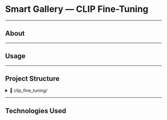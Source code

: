# Smart Gallery — CLIP Fine-Tuning

___
## About

___
## Usage

___
## Project Structure

<details>
  <summary>📂 clip_fine_tuning/</summary>
  <ul>
    <li>📄 <code>pyproject.toml</code> — Project metadata and build system configuration</li>
    <li>📄 <code>requirements.txt</code> — Python dependencies for fine-tuning and experiments</li>
    <details>
      <summary>📂 dataset/</summary>
      <ul>
        <details>
          <summary>📂 src/</summary>
          <ul>
            <li>📄 <code>database.py</code> — Interface for accessing and querying the SQLite dataset</li>
            <li>📄 <code>models.py</code> — Pydantic/ORM models used for dataset structure</li>
            <li>📄 <code>repository.py</code> — Logic for loading and managing image-text pairs</li>
            <li>📄 <code>ruclip_dataset.py</code> — Dataset wrapper for training with ruCLIP</li>
          </ul>
        </details>
        <li>📄 <code>1. qwen25_test.ipynb</code> — Notebook for verifying Qwen-2.5 API keys</li>
        <li>📄 <code>2. clip993.ipynb</code> — Captioning images with Qwen-2.5 for ruCLIP dataset</li>
        <li>📄 <code>clip.db</code> — SQLite database with image-text pairs</li>
        <li>📄 <code>qwen_api_keys.json</code> — API keys for Qwen model access</li>
      </ul>
    </details>
    <details>
      <summary>📂 models/</summary>
      <ul>
        <details>
          <summary>📂 fine-tuning/</summary>
          <ul>
            <li>📄 <code>1. ruclip_clip993.ipynb</code> — Notebook for training ruCLIP on custom dataset</li>
          </ul>
        </details>
        <li>📄 <code>1. open_clip.ipynb</code> — Experiment with OpenCLIP model</li>
        <li>📄 <code>2. ruclip.ipynb</code> — Loading and using ruCLIP</li>
        <li>📄 <code>3. ruclip_tiny.ipynb</code> — Experiment with ruCLIP tiny version</li>
        <li>📄 <code>4. ruclip_clip993.ipynb</code> — Loading and using ruClip finetuned clip993</li>
        <li>📄 <code>base_clip.py</code> — Abstract class for CLIP-like models</li>
      </ul>
    </details>
  </ul>
</details>

___
## Technologies Used
